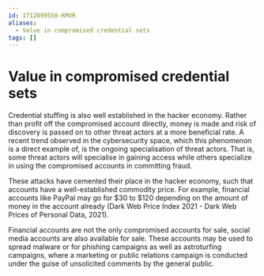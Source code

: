 ```yaml
---
id: 1712899558-KMVR
aliases:
  - Value in compromised credential sets
tags: []
---
```


# Value in compromised credential sets

Credential stuffing is also well established in the hacker economy. Rather than profit off the compromised account directly, money is made and risk of discovery is passed on to other threat actors at a more beneficial rate. A recent trend observed in the cybersecurity space, which this phenomenon is a direct example of, is the ongoing specialisation of threat actors. That is, some threat actors will specialise in gaining access while others specialize in using the compromised accounts in committing fraud.

These attacks have cemented their place in the hacker economy, such that accounts have a well-established commodity price. For example, financial accounts like PayPal may go for $30 to $120 depending on the amount of money in the account already (Dark Web Price Index 2021 - Dark Web Prices of Personal Data, 2021).

Financial accounts are not the only compromised accounts for sale, social media accounts are also available for sale. These accounts may be used to spread malware or for phishing campaigns as well as astroturfing campaigns, where a marketing or public relations campaign is conducted under the guise of unsolicited comments by the general public.
